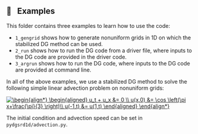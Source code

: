 ## 🧪 &nbsp; Examples

This folder contains three examples to learn how to use the code:
- `1_gengrid` shows how to generate nonuniform grids in 1D on which the stabilized DG method can be used.
- `2_run` shows how to run the DG code from a driver file, where inputs to the DG code are provided in the driver code.
- `3_argrun` shows how to run the DG code, where inputs to the DG code are provided at command line.

In all of the above examples, we use a stabilized DG method to solve the following simple linear advection problem on nonuniform grids:

<a href="https://www.codecogs.com/eqnedit.php?latex=\begin{align*}&space;\begin{aligned}&space;u_t&space;&plus;&space;u_x&space;&=&space;0&space;\\&space;u(x,0)&space;&=&space;\cos&space;\left(\pi&space;x&plus;\frac{\pi}{3}&space;\right)\\&space;u(-1,t)&space;&=&space;u(1,t)&space;\end{aligned}&space;\end{align*}" target="_blank"><img src="https://latex.codecogs.com/gif.latex?\begin{align*}&space;\begin{aligned}&space;u_t&space;&plus;&space;u_x&space;&=&space;0&space;\\&space;u(x,0)&space;&=&space;\cos&space;\left(\pi&space;x&plus;\frac{\pi}{3}&space;\right)\\&space;u(-1,t)&space;&=&space;u(1,t)&space;\end{aligned}&space;\end{align*}" title="\begin{align*} \begin{aligned} u_t + u_x &= 0 \\ u(x,0) &= \cos \left(\pi x+\frac{\pi}{3} \right)\\ u(-1,t) &= u(1,t) \end{aligned} \end{align*}" /></a>

The initial condition and advection speed can be set in `pydgsrd1d/advection.py`.
